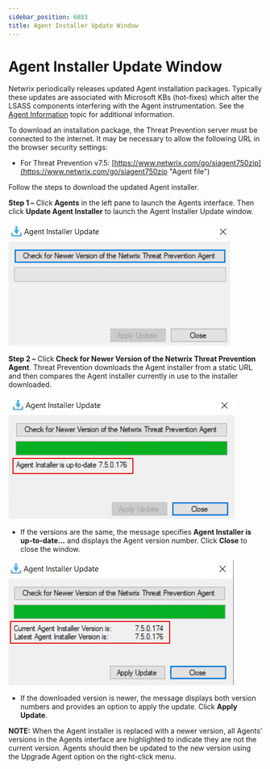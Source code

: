 ```yaml
---
sidebar_position: 6883
title: Agent Installer Update Window
---
```


# Agent Installer Update Window

Netwrix periodically releases updated Agent installation packages. Typically these updates are associated with Microsoft KBs (hot-fixes) which alter the LSASS components interfering with the Agent instrumentation. See the [Agent Information](../../../Install/Agent/Overview "Agent Information") topic for additional information.

To download an installation package, the Threat Prevention server must be connected to the internet. It may be necessary to allow the following URL in the browser security settings:

* For Threat Prevention v7.5: [https://www.netwrix.com/go/siagent750zip](https://www.netwrix.com/go/siagent750zip "Agent file")

Follow the steps to download the updated Agent installer.

**Step 1 –** Click **Agents** in the left pane to launch the Agents interface. Then click **Update Agent Installer** to launch the Agent Installer Update window.

![Agent Installer Update window](../../../../../../../static/images/ThreatPrevention_7.5/Content/Resources/Images/ThreatPrevention/AgentsInterfaceActions/CheckforNewVersion.png "Agent Installer Update window")

**Step 2 –** Click **Check for Newer Version of the Netwrix Threat Prevention Agent**. Threat Prevention downloads the Agent installer from a static URL and then compares the Agent installer currently in use to the installer downloaded.

![Agent Installer Update window showing that Agent Installer is up-to-date](../../../../../../../static/images/ThreatPrevention_7.5/Content/Resources/Images/ThreatPrevention/AgentsInterfaceActions/UpToDate.png "Agent Installer Update window showing that Agent Installer is up-to-date")

* If the versions are the same, the message specifies **Agent Installer is up-to-date…** and displays the Agent version number. Click **Close** to close the window.

![Agent Installer Update window showing that Agent version is outdated](../../../../../../../static/images/ThreatPrevention_7.5/Content/Resources/Images/ThreatPrevention/AgentsInterfaceActions/AgentVersionMismatch.png "Agent Installer Update window showing that Agent version is outdated")

* If the downloaded version is newer, the message displays both version numbers and provides an option to apply the update. Click **Apply Update**.

**NOTE:** When the Agent installer is replaced with a newer version, all Agents’ versions in the Agents interface are highlighted to indicate they are not the current version. Agents should then be updated to the new version using the Upgrade Agent option on the right-click menu.